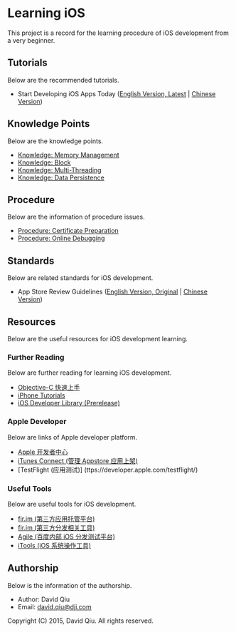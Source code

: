 # Learning iOS

This project is a record for the learning procedure of iOS development from a very beginner.


## Tutorials

Below are the recommended tutorials.

* Start Developing iOS Apps Today \([English Version, Latest](https://developer.apple.com/library/prerelease/ios/referencelibrary/GettingStarted/RoadMapiOS/index.html) | [Chinese Version](https://developer.apple.com/library/prerelease/ios/referencelibrary/GettingStarted/RoadMapiOSCh/index.html)\)


## Knowledge Points

Below are the knowledge points.

* [Knowledge: Memory Management](knowledge-memory-management)
* [Knowledge: Block](knowledge-block)
* [Knowledge: Multi-Threading](knowledge-multithreading)
* [Knowledge: Data Persistence](knowledge-data-persistence)


## Procedure

Below are the information of procedure issues.

* [Procedure: Certificate Preparation](procedure-certificate-preparation)
* [Procedure: Online Debugging](procedure-online-debugging)


## Standards

Below are related standards for iOS development.

* App Store Review Guidelines \([English Version, Original](https://developer.apple.com/app-store/review/guidelines/) | [Chinese Version](https://github.com/leecade/ios-dev-flow/blob/master/Appstore最新审核标准_2015-3.md)\)


## Resources

Below are the useful resources for iOS development learning.


### Further Reading

Below are further reading for learning iOS development.

* [Objective-C 快速上手](http://www.cnblogs.com/zzy0471/p/3894307.html)
* [iPhone Tutorials](http://www.raywenderlich.com/tutorials)
* [iOS Developer Library \(Prerelease\)](https://developer.apple.com/library/prerelease/ios/navigation/)


### Apple Developer

Below are links of Apple developer platform.

* [Apple 开发者中心](https://developer.apple.com/)
* [iTunes Connect \(管理 Appstore 应用上架\)](http://itunesconnect.apple.com/)
* [TestFlight \(应用测试\)] (ttps://developer.apple.com/testflight/)


### Useful Tools

Below are useful tools for iOS development.

* [fir.im \(第三方应用托管平台\)](http://fir.im/)
* [fir.im \(第三方分发相关工具\)](http://fir.im/dev/tools)
* [Agile \(百度内部 iOS 分发测试平台\)](http://agile.baidu.com)
* [iTools \(iOS 系统操作工具\)](http://www.itools.cn/)


## Authorship

Below is the information of the authorship.

* Author: David Qiu
* Email: david.qiu@dji.com

Copyright (C) 2015, David Qiu. All rights reserved.